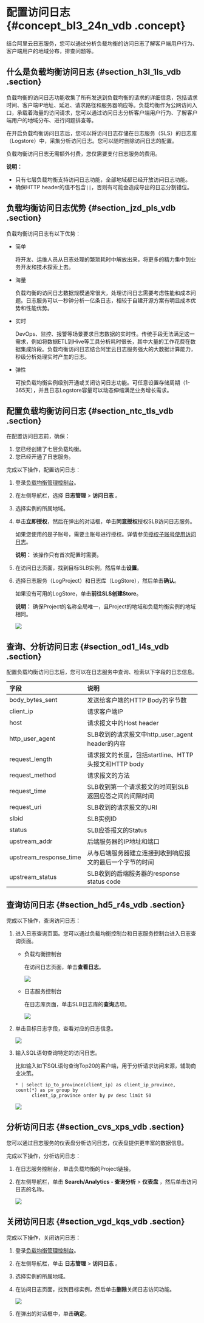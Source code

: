 # 配置访问日志 {#concept_bl3_24n_vdb .concept}

结合阿里云日志服务，您可以通过分析负载均衡的访问日志了解客户端用户行为、客户端用户的地域分布，排查问题等。

## 什么是负载均衡访问日志 {#section_h3l_1ls_vdb .section}

负载均衡的访问日志功能收集了所有发送到负载均衡的请求的详细信息，包括请求时间、客户端IP地址、延迟、请求路径和服务器响应等。负载均衡作为公网访问入口，承载着海量的访问请求，您可以通过访问日志分析客户端用户行为、了解客户端用户的地域分布、进行问题排查等。

在开启负载均衡访问日志后，您可以将访问日志存储在日志服务（SLS）的日志库（Logstore）中，采集分析访问日志。您可以随时删除访问日志的配置。

负载均衡访问日志无需额外付费，您仅需要支付日志服务的费用。

**说明：** 

-   只有七层负载均衡支持访问日志功能，全部地域都已经开放访问日志功能。
-   确保HTTP header的值不包含`||`，否则有可能会造成导出的日志分割错位。

## 负载均衡访问日志优势 {#section_jzd_pls_vdb .section}

负载均衡访问日志有以下优势：

-   简单

    将开发、运维人员从日志处理的繁琐耗时中解放出来，将更多的精力集中到业务开发和技术探索上去。

-   海量

    负载均衡的访问日志数据规模通常很大，处理访问日志需要考虑性能和成本问题。日志服务可以一秒钟分析一亿条日志，相较于自建开源方案有明显成本优势和性能优势。

-   实时

    DevOps、监控、报警等场景要求日志数据的实时性。传统手段无法满足这一需求，例如将数据ETL到Hive等工具分析耗时很长，其中大量的工作花费在数据集成阶段。负载均衡访问日志结合阿里云日志服务强大的大数据计算能力，秒级分析处理实时产生的日志。

-   弹性

    可按负载均衡实例级别开通或关闭访问日志功能。可任意设置存储周期（1-365天），并且日志Logstore容量可以动态伸缩满足业务增长需求。


## 配置负载均衡访问日志 {#section_ntc_tls_vdb .section}

在配置访问日志前，确保：

1.  您已经创建了七层负载均衡。
2.  您已经开通了日志服务。

完成以下操作，配置访问日志：

1.  登录[负载均衡管理控制台](https://slb.console.aliyun.com)。
2.  在左侧导航栏，选择 **日志管理** \> **访问日志** 。
3.  选择实例的所属地域。
4.  单击**立即授权**，然后在弹出的对话框，单击**同意授权**授权SLB访问日志服务。

    如果您使用的是子账号，需要主账号进行授权。详情参见[授权子账号使用访问日志](intl.zh-CN/历史文档/用户指南（旧版控制台）/日志管理/授权子账号使用访问日志.md#)。

    **说明：** 该操作只有首次配置时需要。

5.  在访问日志页面，找到目标SLB实例，然后单击**设置**。
6.  选择日志服务（LogProject）和日志库（LogStore），然后单击**确认**。

    如果没有可用的LogStore，单击**前往SLS创建Store**。

    **说明：** 确保Project的名称全局唯一，且Project的地域和负载均衡实例的地域相同。

    ![](http://static-aliyun-doc.oss-cn-hangzhou.aliyuncs.com/assets/img/15681/15561736177478_zh-CN.png)


## 查询、分析访问日志 {#section_od1_l4s_vdb .section}

配置负载均衡访问日志后，您可以在日志服务中查询、检索以下字段的日志信息。

|字段|说明|
|:-|:-|
|body\_bytes\_sent|发送给客户端的HTTP Body的字节数|
|client\_ip|请求客户端IP|
|host|请求报文中的Host header|
|http\_user\_agent|SLB收到的请求报文中http\_user\_agent header的内容|
|request\_length|请求报文的长度，包括startline、HTTP头报文和HTTP body|
|request\_method|请求报文的方法|
|request\_time|SLB收到第一个请求报文的时间到SLB返回应答之间的间隔时间|
|request\_uri|SLB收到的请求报文的URI|
|slbid|SLB实例ID|
|status|SLB应答报文的Status|
|upstream\_addr|后端服务器的IP地址和端口|
|upstream\_response\_time|从与后端服务器建立连接到收到响应报文的最后一个字节的时间|
|upstream\_status|SLB收到的后端服务器的response status code|

## 查询访问日志 {#section_hd5_r4s_vdb .section}

完成以下操作，查询访问日志：

1.  进入日志查询页面。您可以通过负载均衡控制台和日志服务控制台进入日志查询页面。
    -   负载均衡控制台

        在访问日志页面，单击**查看日志**。

        ![](http://static-aliyun-doc.oss-cn-hangzhou.aliyuncs.com/assets/img/15681/15561736187479_zh-CN.png)

    -   日志服务控制台

        在日志库页面，单击SLB日志库的**查询**选项。

        ![](http://static-aliyun-doc.oss-cn-hangzhou.aliyuncs.com/assets/img/15681/155617361912838_zh-CN.png)

2.  单击目标日志字段，查看对应的日志信息。

    ![](http://static-aliyun-doc.oss-cn-hangzhou.aliyuncs.com/assets/img/15681/155617361912857_zh-CN.png)

3.  输入SQL语句查询特定的访问日志。

    比如输入如下SQL语句查询Top20的客户端，用于分析请求访问来源，辅助商业决策。

    ```
    * | select ip_to_province(client_ip) as client_ip_province, count(*) as pv group by
          client_ip_province order by pv desc limit 50
    ```

    ![](http://static-aliyun-doc.oss-cn-hangzhou.aliyuncs.com/assets/img/4150/15561736202494_zh-CN.png)


## 分析访问日志 {#section_cvs_xps_vdb .section}

您可以通过日志服务的仪表盘分析访问日志，仪表盘提供更丰富的数据信息。

完成以下操作，分析访问日志：

1.  在日志服务控制台，单击负载均衡的Project链接。
2.  在左侧导航栏，单击 **Search/Analytics - 查询分析** \> **仪表盘** ，然后单击访问日志的名称。

    ![](http://static-aliyun-doc.oss-cn-hangzhou.aliyuncs.com/assets/img/15681/155617362012867_zh-CN.png)


## 关闭访问日志 {#section_vgd_kqs_vdb .section}

完成以下操作，关闭访问日志：

1.  登录[负载均衡管理控制台](https://slb.console.aliyun.com)。
2.  在左侧导航栏，单击 **日志管理** \> **访问日志** 。
3.  选择实例的所属地域。
4.  在访问日志页面，找到目标实例，然后单击**删除**关闭日志访问功能。

    ![](http://static-aliyun-doc.oss-cn-hangzhou.aliyuncs.com/assets/img/15681/15561736207480_zh-CN.png)

5.  在弹出的对话框中，单击**确定**。

